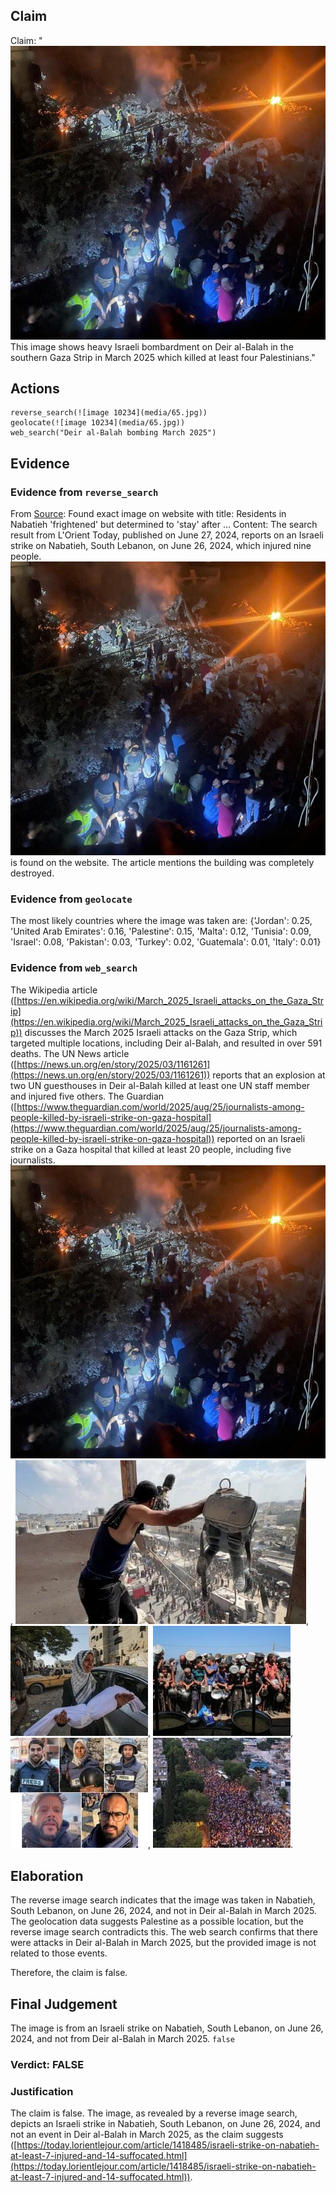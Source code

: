 ## Claim
Claim: "![image 10234](media/65.jpg) This image shows heavy Israeli bombardment on Deir al-Balah in the southern Gaza Strip in March 2025 which killed at least four Palestinians."

## Actions
```
reverse_search(![image 10234](media/65.jpg))
geolocate(![image 10234](media/65.jpg))
web_search("Deir al-Balah bombing March 2025")
```

## Evidence
### Evidence from `reverse_search`
From [Source](https://today.lorientlejour.com/article/1418485/israeli-strike-on-nabatieh-at-least-7-injured-and-14-suffocated.html): Found exact image on website with title: Residents in Nabatieh 'frightened' but determined to 'stay' after ...
Content: The search result from L'Orient Today, published on June 27, 2024, reports on an Israeli strike on Nabatieh, South Lebanon, on June 26, 2024, which injured nine people. ![image 10234](media/65.jpg) is found on the website. The article mentions the building was completely destroyed.


### Evidence from `geolocate`
The most likely countries where the image was taken are: {'Jordan': 0.25, 'United Arab Emirates': 0.16, 'Palestine': 0.15, 'Malta': 0.12, 'Tunisia': 0.09, 'Israel': 0.08, 'Pakistan': 0.03, 'Turkey': 0.02, 'Guatemala': 0.01, 'Italy': 0.01}

### Evidence from `web_search`
The Wikipedia article ([https://en.wikipedia.org/wiki/March_2025_Israeli_attacks_on_the_Gaza_Strip](https://en.wikipedia.org/wiki/March_2025_Israeli_attacks_on_the_Gaza_Strip)) discusses the March 2025 Israeli attacks on the Gaza Strip, which targeted multiple locations, including Deir al-Balah, and resulted in over 591 deaths. The UN News article ([https://news.un.org/en/story/2025/03/1161261](https://news.un.org/en/story/2025/03/1161261)) reports that an explosion at two UN guesthouses in Deir al-Balah killed at least one UN staff member and injured five others. The Guardian ([https://www.theguardian.com/world/2025/aug/25/journalists-among-people-killed-by-israeli-strike-on-gaza-hospital](https://www.theguardian.com/world/2025/aug/25/journalists-among-people-killed-by-israeli-strike-on-gaza-hospital)) reported on an Israeli strike on a Gaza hospital that killed at least 20 people, including five journalists. ![image 10234](media/65.jpg), ![image 11679](media/2025-08-31_00-01-1756598506-915789.jpg), ![image 11690](media/2025-08-31_00-01-1756598516-323299.jpg), ![image 11691](media/2025-08-31_00-01-1756598516-903283.jpg), ![image 11692](media/2025-08-31_00-01-1756598517-259492.jpg), ![image 11693](media/2025-08-31_00-01-1756598517-776719.jpg).


## Elaboration
The reverse image search indicates that the image was taken in Nabatieh, South Lebanon, on June 26, 2024, and not in Deir al-Balah in March 2025. The geolocation data suggests Palestine as a possible location, but the reverse image search contradicts this. The web search confirms that there were attacks in Deir al-Balah in March 2025, but the provided image is not related to those events.

Therefore, the claim is false.


## Final Judgement
The image is from an Israeli strike on Nabatieh, South Lebanon, on June 26, 2024, and not from Deir al-Balah in March 2025. `false`

### Verdict: FALSE

### Justification
The claim is false. The image, as revealed by a reverse image search, depicts an Israeli strike in Nabatieh, South Lebanon, on June 26, 2024, and not an event in Deir al-Balah in March 2025, as the claim suggests ([https://today.lorientlejour.com/article/1418485/israeli-strike-on-nabatieh-at-least-7-injured-and-14-suffocated.html](https://today.lorientlejour.com/article/1418485/israeli-strike-on-nabatieh-at-least-7-injured-and-14-suffocated.html)).
